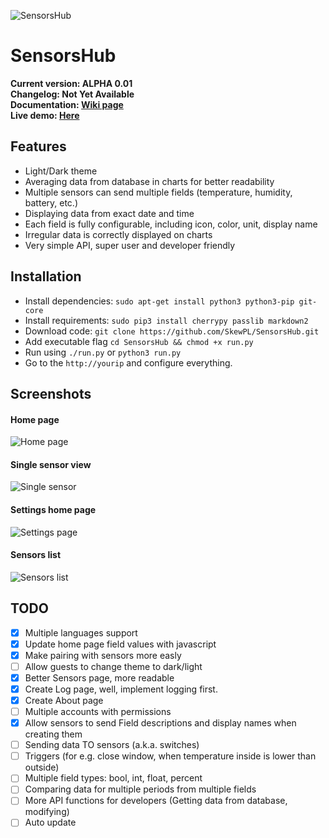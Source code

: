 ![SensorsHub](http://i.imgur.com/tBlr8TD.png)  
# SensorsHub  
**Current version: ALPHA 0.01**  
**Changelog: Not Yet Available**  
**Documentation: [Wiki page](https://github.com/SkewPL/SensorsHub/wiki)**  
**Live demo: [Here](http://sensors.skew.tk)**
  
## Features  
 - Light/Dark theme  
 - Averaging data from database in charts for better readability  
 - Multiple sensors can send multiple fields (temperature, humidity, battery, etc.)  
 - Displaying data from exact date and time
 - Each field is fully configurable, including icon, color, unit, display name
 - Irregular data is correctly displayed on charts
 - Very simple API, super user and developer friendly
  
## Installation  
 - Install dependencies: `sudo apt-get install python3 python3-pip git-core`
 - Install requirements: `sudo pip3 install cherrypy passlib markdown2`
 - Download code: `git clone https://github.com/SkewPL/SensorsHub.git`
 - Add executable flag `cd SensorsHub && chmod +x run.py`
 - Run using `./run.py` or `python3 run.py`
 - Go to the `http://yourip` and configure everything.  
  
## Screenshots  
#### Home page  
![Home page](http://i.imgur.com/gNqCmVM.png)  
#### Single sensor view  
![Single sensor](http://i.imgur.com/UQIUI1u.png)  
#### Settings home page  
![Settings page](http://i.imgur.com/sahXFFh.png)  
#### Sensors list  
![Sensors list](http://i.imgur.com/4HsapW4.png)
  
## TODO  
 - [x] Multiple languages support
 - [x] Update home page field values with javascript  
 - [x] Make pairing with sensors more easly
 - [ ] Allow guests to change theme to dark/light  
 - [x] Better Sensors page, more readable  
 - [x] Create Log page, well, implement logging first.  
 - [x] Create About page  
 - [ ] Multiple accounts with permissions  
 - [x] Allow sensors to send Field descriptions and display names when creating them  
 - [ ] Sending data TO sensors (a.k.a. switches)  
 - [ ] Triggers (for e.g. close window, when temperature inside is lower than outside)
 - [ ] Multiple field types: bool, int, float, percent  
 - [ ] Comparing data for multiple periods from multiple fields  
 - [ ] More API functions for developers (Getting data from database, modifying)  
 - [ ] Auto update
